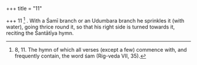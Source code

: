 +++
title = "11"

+++
11 [^1] . With a Śamī branch or an Udumbara branch he sprinkles it (with water), going thrice round it, so that his right side is turned towards it, reciting the Śantātīya hymn.


[^1]:  8, 11. The hymn of which all verses (except a few) commence with, and frequently contain, the word śam (Rig-veda VII, 35).
